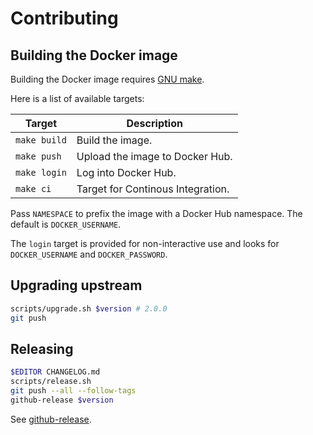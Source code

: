 # Contributing

## Building the Docker image

Building the Docker image requires [GNU
make](https://www.gnu.org/software/make/).

Here is a list of available targets:

| Target       | Description                       |
| ---          | ---                               |
| `make build` | Build the image.                  |
| `make push`  | Upload the image to Docker Hub.   |
| `make login` | Log into Docker Hub.              |
| `make ci`    | Target for Continous Integration. |

Pass `NAMESPACE` to prefix the image with a Docker Hub namespace. The default is
`DOCKER_USERNAME`.

The `login` target is provided for non-interactive use and looks for
`DOCKER_USERNAME` and `DOCKER_PASSWORD`.

## Upgrading upstream

```sh
scripts/upgrade.sh $version # 2.0.0
git push
```

## Releasing

```sh
$EDITOR CHANGELOG.md
scripts/release.sh
git push --all --follow-tags
github-release $version
```

See [github-release](https://github.com/cjolowicz/scripts/blob/master/github/github-release.sh).

